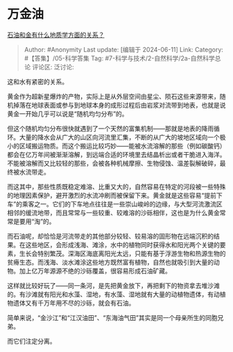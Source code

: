 # 万金油
[石油和金有什么地质学方面的关系？](https://www.zhihu.com/question/29135157/answer/3369437932)

> Author: #Anonymity
> Last update: [编辑于 2024-06-11]
> Link:
> Category: #【答集】/05-科学答集
> Tag: #7-科学与技术/2-自然科学/2a-自然科学总论
> 评论区:
> 泛讨论:

这和水有紧密的关系。

黄金作为超新星爆炸的产物，实际上是从外层空间由星尘、陨石这些来源带来，随机掉落在地球表面或参与到地球本身的成形过程后由岩浆对流带到地表，也就是说黄金一开始几乎可以说是“随机均匀分布”的。

但这个随机均匀分布很快就遇到了一个天然的富集机制——那就是地表的降雨循环。大量的降水会从广大的山区向河流里汇集，不断的从广大的坡地区域向一个极小的区域搬运物质。而这个搬运比较巧妙——能被水流溶解的那些（例如碳酸钙）都会在亿万年间被渐渐溶解，到远端合适的环境里去结晶析出或者干脆进入海洋。不能被溶解而又比较轻的那些，会被各种机械摩擦、生物侵蚀、温差裂解破碎，最终被水流带走。

而这其中，那些性质既稳定难溶、比重又大的，自然容易在特定的河段被一些特殊的地理因素保护，避开激烈的水流冲刷而被保留下来。黄金就是这些容易“提前下车”的乘客之一。它们的下车地点往往是一些崇山峻岭的边缘，与大型河流激流区相邻的缓流地带，而且常常与一些较重、较难溶的沙砾相伴，这也是为什么黄金常常是要用“淘”的。

而石油呢，却恰恰是河流带走的其他部分较轻、较易溶的固形物在远端沉积的结果。在这些地区，会形成浅海、滩涂，水中的植物同时获得水和阳光两个关键的要素，生长会特别繁茂。深海区海底离阳光太远，只能有基于浮游生物和热源生物的贫瘠生态。而浅海、淡水滩涂这些地方既然富有植物，自然也就吸引到大量的动物。加上亿万年源源不绝的沙砾覆盖，很容易形成石油矿藏。

这样就比较好玩了——同一条河，是先把黄金放下，再把剩下的物资拿去堆沙滩的。有沙滩就有阳光和水藻、湿地，有水藻、湿地就有大量的动植物遗体，有动植物遗体又有千万年用不尽的沙砾，就会有石油。

简单来说，“金沙江”和“江汉油田”、“东海油气田”其实是同一个母亲所生的同胞兄弟。

而它们注定分离。
